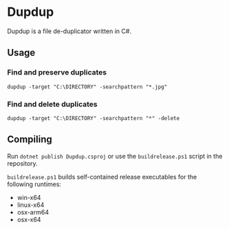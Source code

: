 # Dupdup
Dupdup is a file de-duplicator written in C#.

## Usage

### Find and preserve duplicates
```
dupdup -target "C:\DIRECTORY" -searchpattern "*.jpg"
```

### Find and delete duplicates
```
dupdup -target "C:\DIRECTORY" -searchpattern "*" -delete
```

## Compiling
Run `dotnet publish Dupdup.csproj` or use the `buildrelease.ps1` script in the repository.

`buildrelease.ps1` builds self-contained release executables for the following runtimes:
- win-x64
- linux-x64
- osx-arm64
- osx-x64
